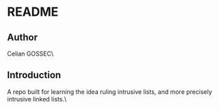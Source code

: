 # README

## Author

Celian GOSSEC\

## Introduction

A repo built for learning the idea ruling intrusive lists, and more precisely\
intrusive linked lists.\